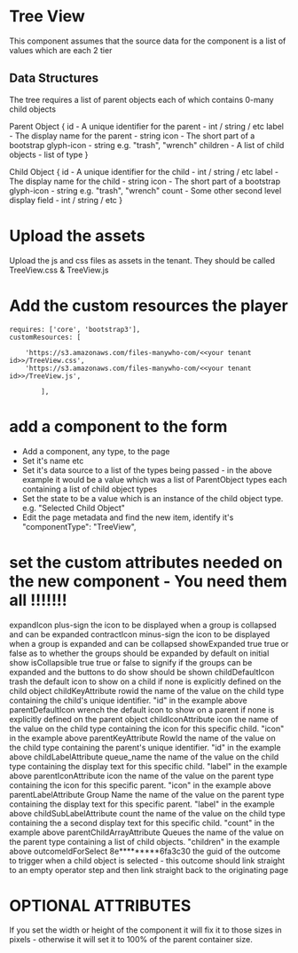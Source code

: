 # Tree View
This component assumes that the source data for the component is a list of values which are each 2 tier

## Data Structures
The tree requires a list of parent objects each of which contains 0-many child objects

Parent Object
{
	id				-	A unique identifier for the parent 			-	int / string / etc
	label			-	The display name for the parent				-	string
	icon			-	The short part of a bootstrap glyph-icon 	-	string e.g. "trash", "wrench"
	children		-	A list of child objects						-	list of type
}

Child Object
{
	id				-	A unique identifier for the child 			-	int / string / etc
	label			-	The display name for the child				-	string
	icon			-	The short part of a bootstrap glyph-icon 	-	string e.g. "trash", "wrench"
	count			-	Some other second level display field		-	int / string / etc
}


# Upload the assets
Upload the js and css files as assets in the tenant.
They should be called TreeView.css & TreeView.js


# Add the custom resources the player

	requires: ['core', 'bootstrap3'],
	customResources: [
            
		'https://s3.amazonaws.com/files-manywho-com/<<your tenant id>>/TreeView.css',
		'https://s3.amazonaws.com/files-manywho-com/<<your tenant id>>/TreeView.js',

            ],


			
# add a component to the form

- Add a component, any type,  to the page
- Set it's name etc
- Set it's data source to a list of the types being passed - in the above example it would be a value which was a list of ParentObject types each containing a list of child object types
- Set the state to be a value which is an instance of the child object type. e.g. "Selected Child Object"
- Edit the page metadata and find the new item, identify it's "componentType": "TreeView",





# set the custom attributes needed on the new component - You need them all !!!!!!!

expandIcon					plus-sign		the icon to be displayed when a group is collapsed and can be expanded
contractIcon				minus-sign		the icon to be displayed when a group is expanded and can be collapsed
showExpanded				true			true or false as to whether the groups should be expanded by default on initial show
isCollapsible				true			true or false to signify if the groups can be expanded and the buttons to do show should be shown
childDefaultIcon			trash			the default icon to show on a child if none is explicitly defined on the child object
childKeyAttribute			rowid			the name of the value on the child type containing the child's unique identifier.  "id" in the example above
parentDefaultIcon			wrench			the default icon to show on a parent if none is explicitly defined on the parent object
childIconAttribute			icon			the name of the value on the child type containing the icon for this specific child.  "icon" in the example above
parentKeyAttribute			RowId			the name of the value on the child type containing the parent's unique identifier.  "id" in the example above
childLabelAttribute			queue_name		the name of the value on the child type containing the display text for this specific child.  "label" in the example above
parentIconAttribute			icon			the name of the value on the parent type containing the icon for this specific parent.  "icon" in the example above
parentLabelAttribute			Group Name		the name of the value on the parent type containing the display text for this specific parent.  "label" in the example above
childSubLabelAttribute			count			the name of the value on the child type containing the a second display text for this specific child.  "count" in the example above
parentChildArrayAttribute		Queues			the name of the value on the parent type containing a list of child objects.  "children" in the example above
outcomeIdForSelect			8e*********6fa3c30	the guid of the outcome to trigger when a child object is selected - this outcome should link straight to an empty operator step and then link straight back to the 								originating page


# OPTIONAL ATTRIBUTES
If you set the width or height of the component it will fix it to those sizes in pixels - otherwise it will set it to 100% of the parent container size.

